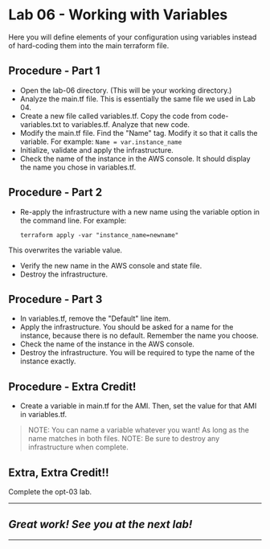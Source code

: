 # Lab 06 - Working with Variables
Here you will define elements of your configuration using variables instead of hard-coding them into the main terraform file.

## Procedure - Part 1
- Open the lab-06 directory. (This will be your working directory.)
- Analyze the main.tf file. This is essentially the same file we used in Lab 04. 
- Create a new file called variables.tf. Copy the code from code-variables.txt to variables.tf. Analyze that new code.
- Modify the main.tf file. Find the "Name" tag. Modify it so that it calls the variable. For example:
  `Name = var.instance_name`
- Initialize, validate and apply the infrastructure.
- Check the name of the instance in the AWS console. It should display the name you chose in variables.tf.

## Procedure - Part 2
- Re-apply the infrastructure with a new name using the variable option in the command line. For example:

  `terraform apply -var "instance_name=newname"`

This overwrites the variable value.
- Verify the new name in the AWS console and state file.
- Destroy the infrastructure.

## Procedure - Part 3
- In variables.tf, remove the "Default" line item. 
- Apply the infrastructure. You should be asked for a name for the instance, because there is no default. Remember the name you choose.
- Check the name of the instance in the AWS console.
- Destroy the infrastructure. You will be required to type the name of the instance exactly. 

## Procedure - Extra Credit!
- Create a variable in main.tf for the AMI. Then, set the value for that AMI in variables.tf. 
> NOTE: You can name a variable whatever you want! As long as the name matches in both files.
> NOTE: Be sure to destroy any infrastructure when complete.

## Extra, Extra Credit!!
Complete the opt-03 lab.

---
## *Great work! See you at the next lab!*
---

